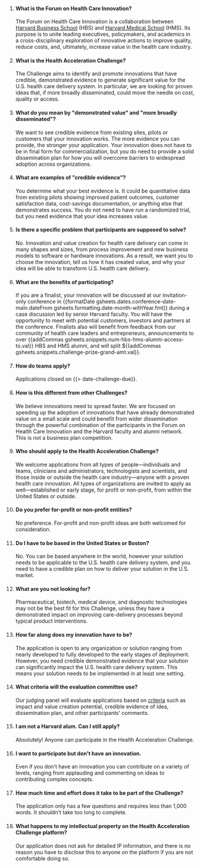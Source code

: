 
1. #### What is the Forum on Health Care Innovation?

    The Forum on Health Care Innovation is a collaboration between [Harvard Business School](http://www.hbs.edu/healthcare) (HBS) and [Harvard Medical School](http://hms.harvard.edu/) (HMS). Its purpose is to unite leading executives, policymakers, and academics in a cross-disciplinary exploration of innovative actions to improve quality, reduce costs, and, ultimately, increase value in the health care industry. 

1. #### What is the Health Acceleration Challenge?

    The Challenge aims to identify and promote innovations that have credible, demonstrated evidence to generate significant value for the U.S. health care delivery system. In particular, we are looking for proven ideas that, if more broadly disseminated, could move the needle on cost, quality or access.

1. #### What do you mean by "demonstrated value" and "more broadly disseminated"?

    We want to see credible evidence from existing sites, pilots or customers that your innovation works. The more evidence you can provide, the stronger your application. Your innovation does not have to be in final form for commercialization, but you do need to provide a solid dissemination plan for how you will overcome barriers to widespread adoption across organizations.

1. #### What are examples of "credible evidence"?

    You determine what your best evidence is. It could be quantitative data from existing pilots showing improved patient outcomes, customer satisfaction data, cost-savings documentation, or anything else that demonstrates success. You do not need to have run a randomized trial, but you need evidence that your idea increases value.

1. #### Is there a specific problem that participants are supposed to solve? 

    No. Innovation and value creation for health care delivery can come in many shapes and sizes, from process improvement and new business models to software or hardware innovations. As a result, we want you to choose the innovation, tell us how it has created value, and why your idea will be able to transform U.S. health care delivery.

1. #### What are the benefits of participating?

    If you are a finalist, your innovation will be discussed at our invitation-only conference in {{formatDate gsheets.dates.conference-date-main.dateFrom gsheets.formatting.date-month-withYear.fmt}} during a case discussion led by senior Harvard faculty. You will have the opportunity to meet with potential customers, investors and partners at the conference. Finalists also will benefit from feedback from our community of health care leaders and entrepreneurs, announcements to over {{addCommas gsheets.snippets.num-hbs-hms-alumni-access-to.val}} HBS and HMS alumni, and will split ${{addCommas gsheets.snippets.challenge-prize-grand-amt.val}}.

1. #### How do teams apply?

    Applications closed on {{> date-challenge-due}}.

1. #### How is this different from other Challenges?

    We believe innovations need to spread faster. We are focused on speeding up the adoption of innovations that have already demonstrated value on a small scale and could benefit from wider dissemination through the powerful combination of the participants in the Forum on Health Care Innovation and the Harvard faculty and alumni network. This is not a business plan competition. 

1. #### Who should apply to the Health Acceleration Challenge?

    We welcome applications from all types of people—individuals and teams, clinicians and administrators, technologists and scientists, and those inside or outside the health care industry—anyone with a proven health care innovation.   All types of organizations are invited to apply as well—established or early stage, for profit or non-profit, from within the United States or outside.  

1. #### Do you prefer for-profit or non-profit entities?

    No preference. For-profit and non-profit ideas are both welcomed for consideration.

1. #### Do I have to be based in the United States or Boston?

    No. You can be based anywhere in the world, however your solution needs to be applicable to the U.S. health care delivery system, and you need to have a credible plan on how to deliver your solution in the U.S. market.

1. #### What are you not looking for?

    Pharmaceutical, biotech, medical device, and diagnostic technologies may not be the best fit for this Challenge, unless they have a demonstrated impact on improving care-delivery processes beyond typical product interventions.

1. #### How far along does my innovation have to be?

    The application is open to any organization or solution ranging from nearly developed to fully developed to the early stages of deployment. However, you need credible demonstrated evidence that your solution can significantly impact the U.S. health care delivery system.  This means your solution needs to be implemented in at least one setting.

1. #### What criteria will the evaluation committee use?

    Our judging panel will evaluate applications based on [criteria](#{{gsheets.nav.challenge-challenge-criteria.navId}}) such as impact and value creation potential, credible evidence of idea, dissemination plan, and other participants' comments.

1. #### I am not a Harvard alum. Can I still apply?

    Absolutely! Anyone can participate in the Health Acceleration Challenge.

1. #### I want to participate but don't have an innovation. 

    Even if you don't have an innovation you can contribute on a variety of levels, ranging from applauding and commenting on ideas to contributing complex concepts. 

1. #### How much time and effort does it take to be part of the Challenge?

    The application only has a few questions and requires less than 1,000 words. It shouldn't take too long to complete.

1. #### What happens to my intellectual property on the Health Acceleration Challenge platform?

    Our application does not ask for detailed IP information, and there is no reason you have to disclose this to anyone on the platform if you are not comfortable doing so. 